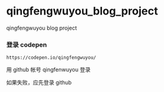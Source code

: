 # qingfengwuyou_blog_project
qingfengwuyou blog project

### 登录 codepen 

`https://codepen.io/qingfengwuyou/`



用 github 帐号 qingfenwuyou 登录

如果失败，应先登录 github 
